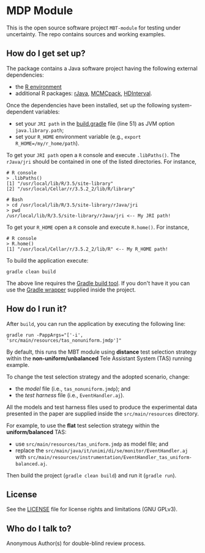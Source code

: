 # MDP Module

This is the open source software project `MBT-module` for testing under uncertainty.
The repo contains sources and working examples.

## How do I get set up?

The package contains a Java software project having the following external dependencies:
* the [R environment](https://www.r-project.org/)
* additional R packages: [rJava](https://cran.r-project.org/web/packages/rJava/index.html), [MCMCpack](https://cran.r-project.org/web/packages/MCMCpack/index.html), [HDInterval](https://cran.r-project.org/web/packages/HDInterval/index.html).

Once the dependencies have been installed, set up the following system-dependent variables:
* set your `JRI path` in the [build.gradle](build.gradle) file (line 51) as JVM option `java.library.path`;
* set your `R_HOME` environment variable (e.g., `export R_HOME=/my/r_home/path`).

To get your `JRI path` open a `R` console and execute `.libPaths()`.
The `rJava/jri` should be contained in one of the listed directories.
For instance,

```
# R console
> .libPaths()
[1] "/usr/local/lib/R/3.5/site-library"        
[2] "/usr/local/Cellar/r/3.5.2_2/lib/R/library"

# Bash
> cd /usr/local/lib/R/3.5/site-library/rJava/jri
> pwd
/usr/local/lib/R/3.5/site-library/rJava/jri <-- My JRI path!
```

To get your `R_HOME` open a `R` console and execute `R.home()`.
For instance,

```
# R console
> R.home()
[1] "/usr/local/Cellar/r/3.5.2_2/lib/R" <-- My R_HOME path!
```


To build the application execute:
```
gradle clean build
```

The above line requires the [Gradle build tool](https://gradle.org/).
If you don't have it you can use the [Gradle wrapper](https://docs.gradle.org/current/userguide/gradle_wrapper.html) supplied inside the project.

## How do I run it?

After `build`, you can run the application by executing the following line:
```
gradle run -PappArgs="['-i', 'src/main/resources/tas_nonuniform.jmdp']"
```

By default, this runs the MBT module using **distance** test selection strategy within the **non-uniform/unbalanced** Tele Assistant System (TAS) running example.

To change the test selection strategy and the adopted scenario,
change:
* the *model* file (i.e., `tas_nonuniform.jmdp`); and
* the *test harness* file (i.e., `EventHandler.aj`).

All the models and test harness files used to produce the experimental data presented in the paper are supplied inside the `src/main/resources` directory.

For example, to use the **flat** test selection strategy within the **uniform/balanced** TAS:
* use `src/main/resources/tas_uniform.jmdp` as model file; and
* replace the `src/main/java/it/unimi/di/se/monitor/EventHandler.aj` with `src/main/resources/instrumentation/EventHandler_tas_uniform-balanced.aj`.

Then build the project (`gradle clean build`) and run it (`gradle run`).

## License

See the [LICENSE](LICENSE.txt) file for license rights and limitations (GNU GPLv3).

## Who do I talk to?

Anonymous Author(s) for double-blind review process.
